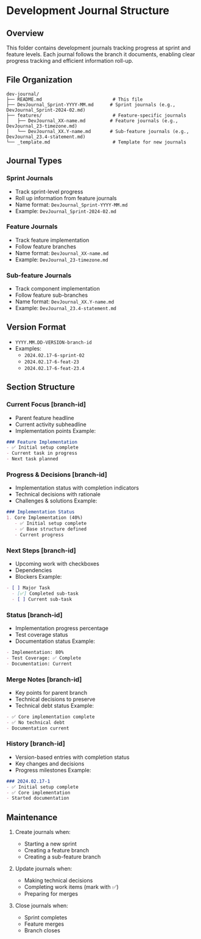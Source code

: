 # Development Journal Structure

## Overview
This folder contains development journals tracking progress at sprint and feature levels. Each journal follows the branch it documents, enabling clear progress tracking and efficient information roll-up.

## File Organization
```
dev-journal/
├── README.md                          # This file
├── DevJournal_Sprint-YYYY-MM.md      # Sprint journals (e.g., DevJournal_Sprint-2024-02.md)
├── features/                          # Feature-specific journals
│   ├── DevJournal_XX-name.md         # Feature journals (e.g., DevJournal_23-timezone.md)
│   └── DevJournal_XX.Y-name.md       # Sub-feature journals (e.g., DevJournal_23.4-statement.md)
└── _template.md                       # Template for new journals
```

## Journal Types

### Sprint Journals
- Track sprint-level progress
- Roll up information from feature journals
- Name format: `DevJournal_Sprint-YYYY-MM.md`
- Example: `DevJournal_Sprint-2024-02.md`

### Feature Journals
- Track feature implementation
- Follow feature branches
- Name format: `DevJournal_XX-name.md`
- Example: `DevJournal_23-timezone.md`

### Sub-feature Journals
- Track component implementation
- Follow feature sub-branches
- Name format: `DevJournal_XX.Y-name.md`
- Example: `DevJournal_23.4-statement.md`

## Version Format
- `YYYY.MM.DD-VERSION-branch-id`
- Examples:
  - `2024.02.17-6-sprint-02`
  - `2024.02.17-6-feat-23`
  - `2024.02.17-6-feat-23.4`

## Section Structure
### Current Focus [branch-id]
- Parent feature headline
- Current activity subheadline
- Implementation points
Example:
```markdown
### Feature Implementation
- ✅ Initial setup complete
- Current task in progress
- Next task planned
```

### Progress & Decisions [branch-id]
- Implementation status with completion indicators
- Technical decisions with rationale
- Challenges & solutions
Example:
```markdown
### Implementation Status
1. Core Implementation (40%)
   - ✅ Initial setup complete
   - ✅ Base structure defined
   - Current progress
```

### Next Steps [branch-id]
- Upcoming work with checkboxes
- Dependencies
- Blockers
Example:
```markdown
- [ ] Major Task
  - [✅] Completed sub-task
  - [ ] Current sub-task
```

### Status [branch-id]
- Implementation progress percentage
- Test coverage status
- Documentation status
Example:
```markdown
- Implementation: 80%
- Test Coverage: ✅ Complete
- Documentation: Current
```

### Merge Notes [branch-id]
- Key points for parent branch
- Technical decisions to preserve
- Technical debt status
Example:
```markdown
- ✅ Core implementation complete
- ✅ No technical debt
- Documentation current
```

### History [branch-id]
- Version-based entries with completion status
- Key changes and decisions
- Progress milestones
Example:
```markdown
### 2024.02.17-1
- ✅ Initial setup complete
- ✅ Core implementation
- Started documentation
```

## Maintenance
1. Create journals when:
   - Starting a new sprint
   - Creating a feature branch
   - Creating a sub-feature branch

2. Update journals when:
   - Making technical decisions
   - Completing work items (mark with ✅)
   - Preparing for merges

3. Close journals when:
   - Sprint completes
   - Feature merges
   - Branch closes
